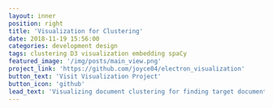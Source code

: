```yaml
---
layout: inner
position: right
title: 'Visualization for Clustering'
date: 2018-11-19 15:56:00
categories: development design
tags: clustering D3 visualization embedding spaCy
featured_image: '/img/posts/main_view.png'
project_link: 'https://github.com/joyce04/electron_visualization'
button_text: 'Visit Visualization Project'
button_icon: 'github'
lead_text: 'Visualizing document clustering for finding target document clusters for entity extraction.'
---
```

